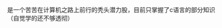 是一个苦苦在计算机之路上前行的秃头潜力股，目前只掌握了c语言的部分知识（自觉学的还不够透彻）

<!--
**Edith129/Edith129** is a ✨ _special_ ✨ repository because its `README.md` (this file) appears on your GitHub profile.

Here are some ideas to get you started:

- 🔭 I’m currently working on ...
- 🌱 I’m currently learning ...
- 👯 I’m looking to collaborate on ...
- 🤔 I’m looking for help with ...
- 💬 Ask me about ...
- 📫 How to reach me: ...
- 😄 Pronouns: ...
- ⚡ Fun fact: ...
-->
